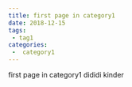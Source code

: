 ```yaml
---
title: first page in category1
date: 2018-12-15
tags:
 - tag1
categories:
 -  category1
---
```


first page in category1
dididi
kinder
